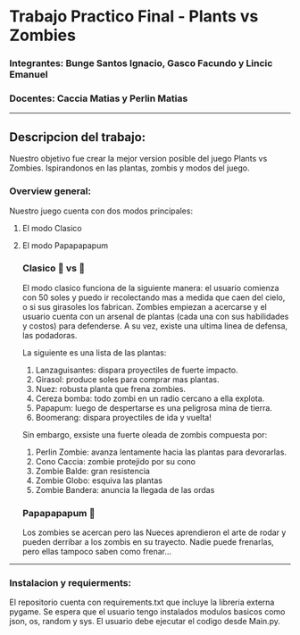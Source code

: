 # Trabajo Practico Final - Plants vs Zombies
### Integrantes: Bunge Santos Ignacio, Gasco Facundo y Lincic Emanuel
### Docentes: Caccia Matias y Perlin Matias
--------------------
## Descripcion del trabajo:
Nuestro objetivo fue crear la mejor version posible del juego Plants vs Zombies. Ispirandonos en las plantas, zombis y modos del juego. 
### Overview general:
Nuestro juego cuenta con dos modos principales:
1. El modo Clasico
2. El modo Papapapapum
    ### Clasico 🌻 vs 🧟
    El modo clasico funciona de la siguiente manera: el usuario comienza con 50 soles y puedo ir recolectando mas a medida que caen del cielo, o si sus girasoles los fabrican. Zombies empiezan a acercarse y el usuario cuenta con un arsenal de plantas (cada una con sus habilidades y costos) para defenderse. A su vez, existe una ultima linea de defensa, las podadoras. 

    La siguiente es una lista de las plantas:
    1. Lanzaguisantes: dispara proyectiles de fuerte impacto.
    2. Girasol: produce soles para comprar mas plantas.
    3. Nuez: robusta planta que frena zombies.
    4. Cereza bomba: todo zombi en un radio cercano a ella explota.
    5. Papapum: luego de despertarse es una peligrosa mina de tierra.
    6. Boomerang: dispara proyectiles de ida y vuelta!

    Sin embargo, exsiste una fuerte oleada de zombis compuesta por:
    1. Perlin Zombie: avanza lentamente hacia las plantas para devorarlas.
    2. Cono Caccia: zombie protejido por su cono
    3. Zombie Balde: gran resistencia
    4. Zombie Globo: esquiva las plantas
    5. Zombie Bandera: anuncia la llegada de las ordas
    ### Papapapapum 🥜
    Los zombies se acercan pero las Nueces aprendieron el arte de rodar y pueden derribar a los zombis en su trayecto. Nadie puede frenarlas, pero ellas tampoco saben como frenar...
-----
### Instalacion y requierments:
El repositorio cuenta con requirements.txt que incluye la libreria externa pygame. Se espera que el usuario tengo instalados modulos basicos como json, os, random y sys. El usuario debe ejecutar el codigo desde Main.py. 

